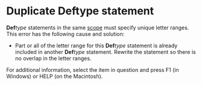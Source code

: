 
# Duplicate Deftype statement

 **Def**_type_ statements in the same [scope](b8bdf64f-5920-1ae9-16d0-b26d09524a30.md) must specify unique letter ranges. This error has the following cause and solution:



- Part or all of the letter range for this  **Def**_type_ statement is already included in another **Def**_type_ statement. Rewrite the statement so there is no overlap in the letter ranges.
    

For additional information, select the item in question and press F1 (in Windows) or HELP (on the Macintosh).
